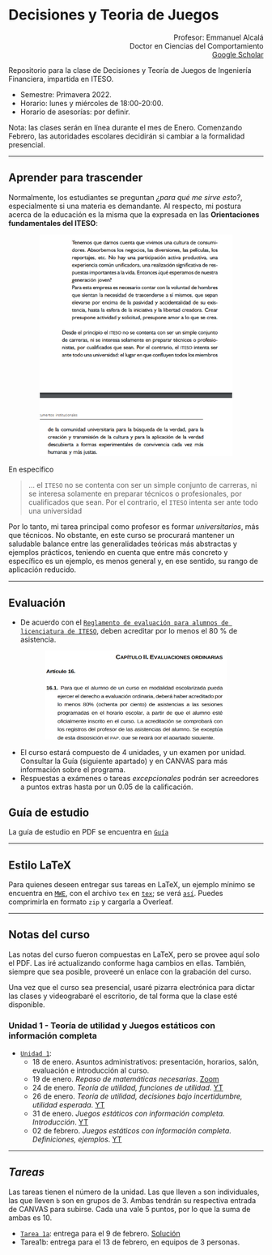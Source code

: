 # Decisiones y Teoria de Juegos

<p align="right">
Profesor: Emmanuel Alcalá
<br>
Doctor en Ciencias del Comportamiento
<br>
<a href="https://scholar.google.com.mx/citations?hl=en&user=3URusCgAAAAJ&view_op=list_works&sortby=pubdate">Google Scholar</a>
</p>


Repositorio para la clase de Decisiones y Teoría de Juegos de Ingeniería Financiera, impartida en ITESO.

- Semestre: Primavera 2022.
- Horario: lunes y miércoles de 18:00-20:00.
- Horario de asesorías: por definir.

Nota: las clases serán en línea durante el mes de Enero. Comenzando Febrero, las autoridades escolares decidirán si cambiar a la formalidad presencial.

---

## Aprender para trascender

Normalmente, los estudiantes se preguntan *¿para qué me sirve esto?*, especialmente si una materia es demandante. Al respecto, mi postura acerca de la educación es la misma que la expresada en las **Orientaciones fundamentales del ITESO**:

<p align="center">
  <img width="380" src="iteso_mision.png" />
</p>

En específico

> ... el `ITESO` no se contenta con ser un simple conjunto de carreras, ni se interesa solamente en preparar técnicos o profesionales, por cualificados que sean. Por el contrario, el `ITESO` intenta ser ante todo una universidad

Por lo tanto, mi tarea principal como profesor es formar *universitarios*, más que técnicos. No obstante, en este curso se procurará mantener un saludable balance entre las generalidades teóricas más abstractas y ejemplos prácticos, teniendo en cuenta que entre más concreto y específico es un ejemplo, es menos general y, en ese sentido, su rango de aplicación reducido.

---

## Evaluación

- De acuerdo con el [`Reglamento de evaluación para alumnos de licenciatura de ITESO`](https://www.iteso.mx/documents/2624322/0/Reglamento+de+evaluaciones+acad%C3%A9micas+para+los+estudiantes+de+licenciatura.pdf/faf8a50e-4411-4f8c-adfd-6097ef8f3881), deben acreditar por lo menos el 80 % de asistencia.

<p align="center">
  <img width="360" src="evaluacion80.png" />
</p>

- El curso estará compuesto de 4 unidades, y un examen por unidad. Consultar la Guía (siguiente apartado) y en CANVAS para más información sobre el programa.
- Respuestas a exámenes o tareas *excepcionales* podrán ser acreedores a puntos extras hasta por un 0.05 de la calificación.


## Guía de estudio

La guía de estudio en PDF se encuentra en [`Guía`](Guía/GuiaAprendizajeTJ.pdf)

---

## Estilo LaTeX

Para quienes deseen entregar sus tareas en LaTeX, un ejemplo mínimo se encuentra en [`MWE`](MWE), con el archivo `tex` en [`tex`](MWE/MWE.tex); se verá [`así`](MWE/MWE.pdf). Puedes comprimirla en formato `zip` y cargarla a Overleaf.

---

## Notas del curso

Las notas del curso fueron compuestas en LaTeX, pero se provee aquí solo el PDF. Las iré actualizando conforme haga cambios en ellas. También, siempre que sea posible, proveeré un enlace con la grabación del curso.

Una vez que el curso sea presencial, usaré pizarra electrónica para dictar las clases y videograbaré el escritorio, de tal forma que la clase esté disponible.

### **Unidad 1** - Teoría de utilidad y Juegos estáticos con información completa

- [`Unidad 1`](Unidad_1/main.pdf):
  - 18 de enero. Asuntos administrativos: presentación, horarios, salón, evaluación e introducción al curso.
  - 19 de enero. *Repaso de matemáticas necesarias*. [Zoom](https://iteso.zoom.us/rec/share/4fPTcTIiIkfroaTJXNjMrda86l6UOKnj_d8DkMs1PC6nMGulxVuQjxsng7fBh1Wq.bQ4OqX-wbSTFD2r6?startTime=1642636844000)
  - 24 de enero. *Teoría de utilidad, funciones de utilidad*. [YT](https://youtu.be/iDQsm-UXDjk)
  - 26 de enero. *Teoría de utilidad, decisiones bajo incertidumbre, utilidad esperada*. [YT](https://youtu.be/zlnxZpKQtZA)
  - 31 de enero. *Juegos estáticos con información completa. Introducción*. [YT](https://youtu.be/cR2iN1-MRfQ)
  - 02 de febrero. *Juegos estáticos con información completa. Definiciones, ejemplos*. [YT](https://youtu.be/21Sh5C_TDQQ)

---

## *Tareas*

Las tareas tienen el número de la unidad. Las que lleven `a` son individuales, las que lleven `b` son en grupos de 3. Ambas tendrán su respectiva entrada de CANVAS para subirse. Cada una vale 5 puntos, por lo que la suma de ambas es 10.

- [`Tarea 1a`](tareas/tarea1a.pdf): entrega para el 9 de febrero. [Solución]()
- Tarea1b: entrega para el 13 de febrero, en equipos de 3 personas.